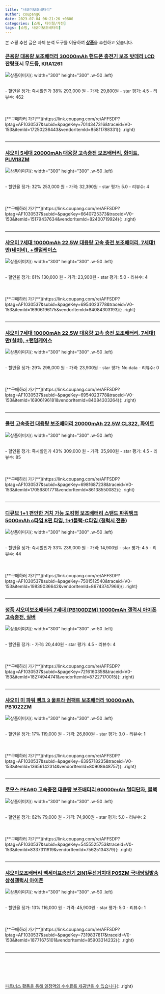 ```yaml
---
title: "샤오미보조배터리"
author: coupang6
date: 2023-07-04 06:21:26 +0800
categories: [쇼핑, 디이털/가전]
tags: [쇼핑, 샤오미보조배터리]
---
```


본 쇼핑 추천 글은 자체 분석 도구를 이용하여 [**상품**](https://link.coupang.com/a/bao1ui)을 추천하고 있습니다.

### [큰용량 대용량 보조배터리 30000mAh 핸드폰 충전기 보조 밧데리 LCD 잔량표시 무드등, KRA1261](https://link.coupang.com/re/AFFSDP?lptag=AF1030537&subid=&pageKey=7014347316&traceid=V0-153&itemId=17250236443&vendorItemId=85811788331)

![상품이미지](https://thumbnail8.coupangcdn.com/thumbnails/remote/230x230ex/image/vendor_inventory/31e9/d0c2db662458854317addfc2a2fca0b7ce0e9b335953337c36f88593d86c.jpg){: width="300" height="300" .w-50 .left}


<br>
- 할인율 정가: 즉시할인가 38%  293,000   원
- 가격: 29,800원
- star 평가: 4.5
- 리뷰수: 462
<br>
<br>
<br>
<br>
[**구매하러 가기**](https://link.coupang.com/re/AFFSDP?lptag=AF1030537&subid=&pageKey=7014347316&traceid=V0-153&itemId=17250236443&vendorItemId=85811788331){: .right}
<br>
<br>

---

### [샤오미 5세대 20000mAh 대용량 고속충전 보조배터리, 화이트, PLM18ZM](https://link.coupang.com/re/AFFSDP?lptag=AF1030537&subid=&pageKey=6640725373&traceid=V0-153&itemId=15179437634&vendorItemId=82400719924)

![상품이미지](https://thumbnail9.coupangcdn.com/thumbnails/remote/230x230ex/image/retail/images/28157805369251-731d6b32-d460-4070-be9c-ad119ef0d221.jpg){: width="300" height="300" .w-50 .left}


<br>
- 할인율 정가: 32%  253,000   원
- 가격: 32,390원
- star 평가: 5.0
- 리뷰수: 4
<br>
<br>
<br>
<br>
[**구매하러 가기**](https://link.coupang.com/re/AFFSDP?lptag=AF1030537&subid=&pageKey=6640725373&traceid=V0-153&itemId=15179437634&vendorItemId=82400719924){: .right}
<br>
<br>

---

### [샤오미 7세대 10000mAh 22.5W 대용량 고속 충전 보조배터리, 7세대1만(네이비), +랜덤케이스](https://link.coupang.com/re/AFFSDP?lptag=AF1030537&subid=&pageKey=6954023778&traceid=V0-153&itemId=16906196175&vendorItemId=84084303193)

![상품이미지](https://thumbnail6.coupangcdn.com/thumbnails/remote/230x230ex/image/vendor_inventory/c0c9/0d3c8d0f4eea25f178473e2e2bc80dfee7ea4be28c4ac26027cc1426f915.jpg){: width="300" height="300" .w-50 .left}


<br>
- 할인율 정가: 61%  130,000   원
- 가격: 23,900원
- star 평가: 5.0
- 리뷰수: 4
<br>
<br>
<br>
<br>
[**구매하러 가기**](https://link.coupang.com/re/AFFSDP?lptag=AF1030537&subid=&pageKey=6954023778&traceid=V0-153&itemId=16906196175&vendorItemId=84084303193){: .right}
<br>
<br>

---

### [샤오미 7세대 10000mAh 22.5W 대용량 고속 충전 보조배터리, 7세대1만(실버), +랜덤케이스](https://link.coupang.com/re/AFFSDP?lptag=AF1030537&subid=&pageKey=6954023778&traceid=V0-153&itemId=16906196181&vendorItemId=84084303264)

![상품이미지](https://thumbnail6.coupangcdn.com/thumbnails/remote/230x230ex/image/vendor_inventory/de1d/733d422b499839d46167a7a8d5fa493edf2b7bd25422d5031afed899879e.jpg){: width="300" height="300" .w-50 .left}


<br>
- 할인율 정가: 29%  298,000   원
- 가격: 23,900원
- star 평가: No data
- 리뷰수: 0
<br>
<br>
<br>
<br>
[**구매하러 가기**](https://link.coupang.com/re/AFFSDP?lptag=AF1030537&subid=&pageKey=6954023778&traceid=V0-153&itemId=16906196181&vendorItemId=84084303264){: .right}
<br>
<br>

---

### [쿨린 고속충전 대용량 보조배터리 20000mAh 22.5W CL322, 화이트](https://link.coupang.com/re/AFFSDP?lptag=AF1030537&subid=&pageKey=6981687238&traceid=V0-153&itemId=17056801771&vendorItemId=86138550082)

![상품이미지](https://thumbnail9.coupangcdn.com/thumbnails/remote/230x230ex/image/vendor_inventory/1ee1/cb6d2628d17436eec322c0877f6f1ab8699d93b441f598c901fa2f5623f5.jpg){: width="300" height="300" .w-50 .left}


<br>
- 할인율 정가: 즉시할인가 43%  309,000   원
- 가격: 35,900원
- star 평가: 4.5
- 리뷰수: 85
<br>
<br>
<br>
<br>
[**구매하러 가기**](https://link.coupang.com/re/AFFSDP?lptag=AF1030537&subid=&pageKey=6981687238&traceid=V0-153&itemId=17056801771&vendorItemId=86138550082){: .right}
<br>
<br>

---

### [디큐브 1+1 편안한 거치 가능 도킹형 보조배터리 스탠드 파워뱅크 5000mAh c타입 8핀 타입, 1+1블랙-C타입 (갤럭시 전용)](https://link.coupang.com/re/AFFSDP?lptag=AF1030537&subid=&pageKey=7501512540&traceid=V0-153&itemId=19839036642&vendorItemId=86743747966)

![상품이미지](https://thumbnail6.coupangcdn.com/thumbnails/remote/230x230ex/image/vendor_inventory/e03c/83e3fc90e4227060f6c9390878d10571a2430c0952aed877e07fb49a782e.jpg){: width="300" height="300" .w-50 .left}


<br>
- 할인율 정가: 즉시할인가 33%  239,000   원
- 가격: 14,900원
- star 평가: 4.5
- 리뷰수: 44
<br>
<br>
<br>
<br>
[**구매하러 가기**](https://link.coupang.com/re/AFFSDP?lptag=AF1030537&subid=&pageKey=7501512540&traceid=V0-153&itemId=19839036642&vendorItemId=86743747966){: .right}
<br>
<br>

---

### [정품 샤오미보조배터리 7세대 [PB100DZM] 10000mAh 갤럭시 아이폰 고속충전, 실버](https://link.coupang.com/re/AFFSDP?lptag=AF1030537&subid=&pageKey=7216160358&traceid=V0-153&itemId=18274944741&vendorItemId=87227170015)

![상품이미지](https://thumbnail8.coupangcdn.com/thumbnails/remote/230x230ex/image/vendor_inventory/e4ba/f60b7e78a55554c228c93d9493d0f24765e8dea97d8851b9f0d21ba6b655.jpg){: width="300" height="300" .w-50 .left}


<br>
- 할인율 정가: 
- 가격: 20,440원
- star 평가: 4.5
- 리뷰수: 4
<br>
<br>
<br>
<br>
[**구매하러 가기**](https://link.coupang.com/re/AFFSDP?lptag=AF1030537&subid=&pageKey=7216160358&traceid=V0-153&itemId=18274944741&vendorItemId=87227170015){: .right}
<br>
<br>

---

### [샤오미 미 파워 뱅크 3 울트라 컴팩트 보조배터리 10000mAh, PB1022ZM](https://link.coupang.com/re/AFFSDP?lptag=AF1030537&subid=&pageKey=6395718235&traceid=V0-153&itemId=13656142314&vendorItemId=80908648757)

![상품이미지](https://thumbnail9.coupangcdn.com/thumbnails/remote/230x230ex/image/retail/images/728685810312724-ee6bdbed-5719-4705-8ce4-29a97d1da54b.jpg){: width="300" height="300" .w-50 .left}


<br>
- 할인율 정가: 17%  119,000   원
- 가격: 26,800원
- star 평가: 3.0
- 리뷰수: 1
<br>
<br>
<br>
<br>
[**구매하러 가기**](https://link.coupang.com/re/AFFSDP?lptag=AF1030537&subid=&pageKey=6395718235&traceid=V0-153&itemId=13656142314&vendorItemId=80908648757){: .right}
<br>
<br>

---

### [로모스 PEA60 고속충전 대용량 보조배터리 60000mAh 멀티단자, 블랙](https://link.coupang.com/re/AFFSDP?lptag=AF1030537&subid=&pageKey=5455525753&traceid=V0-153&itemId=8337311919&vendorItemId=75625134379)

![상품이미지](https://thumbnail10.coupangcdn.com/thumbnails/remote/230x230ex/image/retail/images/7959239899279278-501bee81-fa6c-4e29-8a4d-b5be69c00a21.png){: width="300" height="300" .w-50 .left}


<br>
- 할인율 정가: 62%  79,000   원
- 가격: 74,900원
- star 평가: 5.0
- 리뷰수: 2
<br>
<br>
<br>
<br>
[**구매하러 가기**](https://link.coupang.com/re/AFFSDP?lptag=AF1030537&subid=&pageKey=5455525753&traceid=V0-153&itemId=8337311919&vendorItemId=75625134379){: .right}
<br>
<br>

---

### [샤오미보조배터리 맥세이프충전기 2IN1무선거치대 P05ZM 국내당일발송 삼성갤럭시 아이폰](https://link.coupang.com/re/AFFSDP?lptag=AF1030537&subid=&pageKey=7319837817&traceid=V0-153&itemId=18771675101&vendorItemId=85903314232)

![상품이미지](https://thumbnail6.coupangcdn.com/thumbnails/remote/230x230ex/image/vendor_inventory/d10d/855c43325862991d296da8c25c1ea1515547b409c509b4a861bcffe3ec4b.jpg){: width="300" height="300" .w-50 .left}


<br>
- 할인율 정가: 13%  116,000   원
- 가격: 45,900원
- star 평가: 5.0
- 리뷰수: 1
<br>
<br>
<br>
<br>
[**구매하러 가기**](https://link.coupang.com/re/AFFSDP?lptag=AF1030537&subid=&pageKey=7319837817&traceid=V0-153&itemId=18771675101&vendorItemId=85903314232){: .right}
<br>
<br>

---
<br><br><br><br><br> [파트너스 활동을 통해 일정액의 수수료를 제공받을 수 있습니다](https://link.coupang.com/a/bao1ui){: .right}
